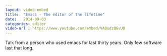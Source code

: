 ```yaml
---
layout: video-embed
title:  "Emacs - The editor of the lifetime"
date:   2014-09-03
categories: editor
video-url : https://www.youtube.com/embed/VADudzQGvU8
---
```

Talk from a person who used emacs for last thirty years. Only few software last that long.